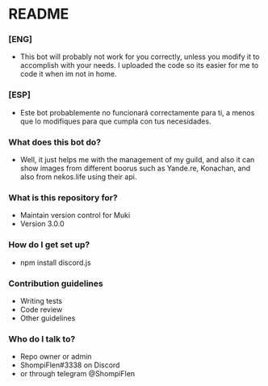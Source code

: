 # README #

### [ENG] 
* This bot will probably not work for you correctly, unless you modify it to accomplish with your needs.
I uploaded the code so its easier for me to code it when im not in home.

### [ESP]
* Este bot probablemente no funcionará correctamente para ti, a menos que lo modifiques para que cumpla con tus necesidades.


### What does this bot do?

* Well, it just helps me with the management of my guild, and also it can show images from different boorus such as Yande.re, Konachan, and also from nekos.life using their api.

### What is this repository for? ###

* Maintain version control for Muki
* Version 3.0.0

### How do I get set up? ###

* npm install discord.js

### Contribution guidelines ###

* Writing tests
* Code review
* Other guidelines

### Who do I talk to? ###

* Repo owner or admin
* ShompiFlen#3338 on Discord
* or through telegram @ShompiFlen